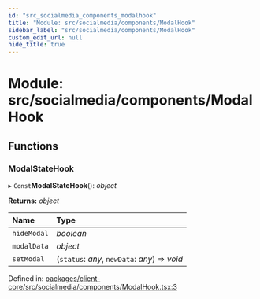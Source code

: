 ```yaml
---
id: "src_socialmedia_components_modalhook"
title: "Module: src/socialmedia/components/ModalHook"
sidebar_label: "src/socialmedia/components/ModalHook"
custom_edit_url: null
hide_title: true
---
```


# Module: src/socialmedia/components/ModalHook

## Functions

### ModalStateHook

▸ `Const`**ModalStateHook**(): *object*

**Returns:** *object*

| Name | Type |
| :------ | :------ |
| `hideModal` | *boolean* |
| `modalData` | *object* |
| `setModal` | (`status`: *any*, `newData`: *any*) => *void* |

Defined in: [packages/client-core/src/socialmedia/components/ModalHook.tsx:3](https://github.com/xr3ngine/xr3ngine/blob/2d83606b6/packages/client-core/src/socialmedia/components/ModalHook.tsx#L3)
